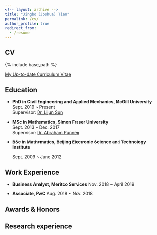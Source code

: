 ```yaml
---
<!-- layout: archive -->
title: "Jingbo (Joshua) Tian"
permalink: /cv/
author_profile: true
redirect_from:
  - /resume
---
```


## CV
{% include base_path %}

[My Up-to-date Curriculum Vitae](http://zhuangdingyi.github.io/files/zhuang_dingyi_cv.pdf)

## Education

* **PhD in Civil Engineering and Applied Mechanics, McGill University**  
  Sept. 2019 ~ Present  
  Supervisor: [Dr. Lijun Sun](https://lijunsun.github.io/) 

  
* **MSc in Mathematics, Simon Fraser University**  
  Sept. 2013 ~ Dec. 2017  
  Supervisor: [Dr. Abraham Punnen](http://www.sfu.ca/~apunnen/index.html)

* **BSc in Mathematics, Beijing Electronic Science and Technology Institute**

  Sept. 2009 ~ June 2012


## Work Experience

* **Business Analyst, Meritco Services**
  Nov. 2018 ~ April 2019

* **Associate, PwC**
  Aug. 2018 ~ Nov. 2018


## Awards & Honors


## Research experience


